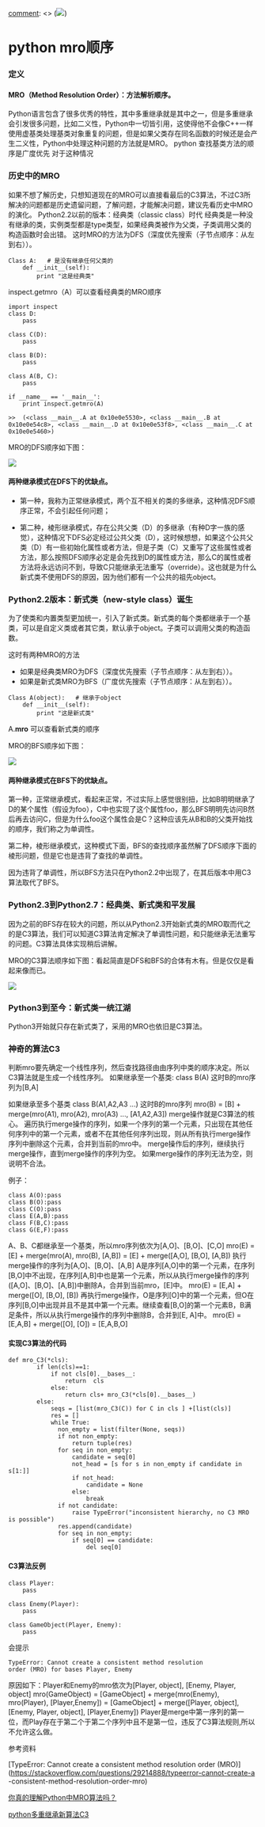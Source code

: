 [comment]: <> (![](https://binaykumarray.files.wordpress.com/2016/05/maxresdefault.jpg?w=772))
# python mro顺序
### 定义
#### MRO（Method Resolution Order）：方法解析顺序。
Python语言包含了很多优秀的特性，其中多重继承就是其中之一，但是多重继承会引发很多问题，比如二义性，Python中一切皆引用，这使得他不会像C++一样使用虚基类处理基类对象重复的问题，但是如果父类存在同名函数的时候还是会产生二义性，Python中处理这种问题的方法就是MRO。
python 查找基类方法的顺序是广度优先 对于这种情况

### 历史中的MRO
如果不想了解历史，只想知道现在的MRO可以直接看最后的C3算法，不过C3所解决的问题都是历史遗留问题，了解问题，才能解决问题，建议先看历史中MRO的演化。
Python2.2以前的版本：经典类（classic class）时代
经典类是一种没有继承的类，实例类型都是type类型，如果经典类被作为父类，子类调用父类的构造函数时会出错。
这时MRO的方法为DFS（深度优先搜索（子节点顺序：从左到右））。
```
Class A:   # 是没有继承任何父类的
    def __init__(self):
        print "这是经典类"
```

inspect.getmro（A）可以查看经典类的MRO顺序

```
import inspect
class D:
    pass
 
class C(D):
    pass
 
class B(D):
    pass
 
class A(B, C):
    pass
 
if __name__ == '__main__':
    print inspect.getmro(A)
    
>>  (<class __main__.A at 0x10e0e5530>, <class __main__.B at 0x10e0e54c8>, <class __main__.D at 0x10e0e53f8>, <class __main__.C at 0x10e0e5460>)
```

MRO的DFS顺序如下图：

![](http://jbcdn2.b0.upaiyun.com/2016/07/67b3fe6d97b5882482cc0ca65cec6154.jpg)

#### 两种继承模式在DFS下的优缺点。
- 第一种，我称为正常继承模式，两个互不相关的类的多继承，这种情况DFS顺序正常，不会引起任何问题；

- 第二种，棱形继承模式，存在公共父类（D）的多继承（有种D字一族的感觉），这种情况下DFS必定经过公共父类（D），这时候想想，如果这个公共父类（D）有一些初始化属性或者方法，但是子类（C）又重写了这些属性或者方法，那么按照DFS顺序必定是会先找到D的属性或方法，那么C的属性或者方法将永远访问不到，导致C只能继承无法重写（override）。这也就是为什么新式类不使用DFS的原因，因为他们都有一个公共的祖先object。

### Python2.2版本：新式类（new-style class）诞生
为了使类和内置类型更加统一，引入了新式类。新式类的每个类都继承于一个基类，可以是自定义类或者其它类，默认承于object。子类可以调用父类的构造函数。

这时有两种MRO的方法
- 如果是经典类MRO为DFS（深度优先搜索（子节点顺序：从左到右））。
- 如果是新式类MRO为BFS（广度优先搜索（子节点顺序：从左到右））。

```
Class A(object):   # 继承于object
    def __init__(self):
        print "这是新式类"
```

A.__mro__ 可以查看新式类的顺序

MRO的BFS顺序如下图：

![](http://jbcdn2.b0.upaiyun.com/2016/07/21afdb3877fde91f7d5fad9a834aa347.jpg)

#### 两种继承模式在BFS下的优缺点。
第一种，正常继承模式，看起来正常，不过实际上感觉很别扭，比如B明明继承了D的某个属性（假设为foo），C中也实现了这个属性foo，那么BFS明明先访问B然后再去访问C，但是为什么foo这个属性会是C？这种应该先从B和B的父类开始找的顺序，我们称之为单调性。

第二种，棱形继承模式，这种模式下面，BFS的查找顺序虽然解了DFS顺序下面的棱形问题，但是它也是违背了查找的单调性。

因为违背了单调性，所以BFS方法只在Python2.2中出现了，在其后版本中用C3算法取代了BFS。

### Python2.3到Python2.7：经典类、新式类和平发展
因为之前的BFS存在较大的问题，所以从Python2.3开始新式类的MRO取而代之的是C3算法，我们可以知道C3算法肯定解决了单调性问题，和只能继承无法重写的问题。C3算法具体实现稍后讲解。

MRO的C3算法顺序如下图：看起简直是DFS和BFS的合体有木有。但是仅仅是看起来像而已。

![](http://jbcdn2.b0.upaiyun.com/2016/07/833725a0528db39994b79d7ced58cf65.jpg)

### Python3到至今：新式类一统江湖
Python3开始就只存在新式类了，采用的MRO也依旧是C3算法。

### 神奇的算法C3

判断mro要先确定一个线性序列，然后查找路径由由序列中类的顺序决定。所以C3算法就是生成一个线性序列。
如果继承至一个基类:
class B(A)
这时B的mro序列为[B,A]

如果继承至多个基类
class B(A1,A2,A3 ...)
这时B的mro序列 mro(B) = [B] + merge(mro(A1), mro(A2), mro(A3) ..., [A1,A2,A3])
merge操作就是C3算法的核心。
遍历执行merge操作的序列，如果一个序列的第一个元素，只出现在其他任何序列中的第一个元素，或者不在其他任何序列出现，则从所有执行merge操作序列中删除这个元素，合并到当前的mro中。
merge操作后的序列，继续执行merge操作，直到merge操作的序列为空。
如果merge操作的序列无法为空，则说明不合法。

例子：
```
class A(O):pass
class B(O):pass
class C(O):pass
class E(A,B):pass
class F(B,C):pass
class G(E,F):pass
```

A、B、C都继承至一个基类，所以mro序列依次为[A,O]、[B,O]、[C,O]
mro(E) = [E] + merge(mro(A), mro(B), [A,B])
       = [E] + merge([A,O], [B,O], [A,B])
执行merge操作的序列为[A,O]、[B,O]、[A,B]
A是序列[A,O]中的第一个元素，在序列[B,O]中不出现，在序列[A,B]中也是第一个元素，所以从执行merge操作的序列([A,O]、[B,O]、[A,B])中删除A，合并到当前mro，[E]中。
mro(E) = [E,A] + merge([O], [B,O], [B])
再执行merge操作，O是序列[O]中的第一个元素，但O在序列[B,O]中出现并且不是其中第一个元素。继续查看[B,O]的第一个元素B，B满足条件，所以从执行merge操作的序列中删除B，合并到[E, A]中。
mro(E) = [E,A,B] + merge([O], [O])
       = [E,A,B,O]

#### 实现C3算法的代码

```
def mro_C3(*cls):  
        if len(cls)==1:  
            if not cls[0].__bases__:  
                return  cls  
            else:  
                return cls+ mro_C3(*cls[0].__bases__)  
        else:  
            seqs = [list(mro_C3(C)) for C in cls ] +[list(cls)]  
            res = []  
            while True:  
              non_empty = list(filter(None, seqs))  
              if not non_empty:  
                  return tuple(res)  
              for seq in non_empty:  
                  candidate = seq[0]  
                  not_head = [s for s in non_empty if candidate in s[1:]]  
                  if not_head:  
                      candidate = None  
                  else:  
                      break  
              if not candidate:  
                  raise TypeError("inconsistent hierarchy, no C3 MRO is possible")  
              res.append(candidate)  
              for seq in non_empty:  
                  if seq[0] == candidate:  
                      del seq[0]  
```

#### C3算法反例

```
class Player:
    pass

class Enemy(Player):
    pass

class GameObject(Player, Enemy):
    pass
```

会提示

```
TypeError: Cannot create a consistent method resolution
order (MRO) for bases Player, Enemy
```

原因如下：Player和Enemy的mro依次为[Player, object], [Enemy, Player, object]
mro(GameObject) = [GameObject] + merge(mro(Enemy), mro(Player), [Player,Enemy])
= [GameObject] + merge([Player, object], [Enemy, Player, object], [Player,Enemy])
Player是merge中第一序列的第一位，而Play存在于第二个于第二个序列中且不是第一位，违反了C3算法规则,所以不允许这么做。

参考资料

[TypeError: Cannot create a consistent method resolution order
(MRO)](https://stackoverflow.com/questions/29214888/typeerror-cannot-create-a
-consistent-method-resolution-order-mro)

[你真的理解Python中MRO算法吗？](http://python.jobbole.com/85685/)

[python多重继承新算法C3](https://www.cnblogs.com/mingaixin/archive/2013/01/31/2887190.html)


[comment]: <tags> (mro,python)
[comment]: <description> (python中多继承方法的查找顺序)
[comment]: <title> (python MRO 顺序)
[comment]: <author> (夏洛之枫)